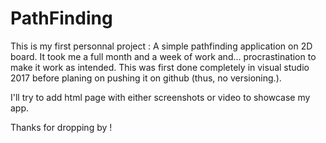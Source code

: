 # PathFinding

This is my first personnal project : A simple pathfinding application on 2D board.
It took me a full month and a week of work and... procrastination to make it work as intended.
This was first done completely in visual studio 2017 before planing on pushing it on github (thus, no versioning.).

I'll try to add html page with either screenshots or video to showcase my app.

Thanks for dropping by !
